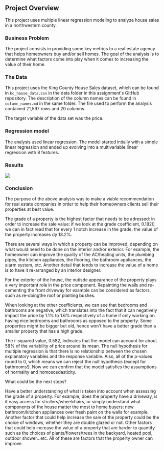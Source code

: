 ## Project Overview

This project uses multiple linear regression modeling to analyze house sales in a northwestern county.

### Business Problem

The project consists in providing some key metrics to a real estate agency that helps homeowners buy and/or sell homes. The goal of the analysis is to determine what factors come into play when it comes to increasing the value of their home. 

### The Data

This project uses the King County House Sales dataset, which can be found in  `kc_house_data.csv` in the data folder in this assignment's GitHub repository. The description of the column names can be found in `column_names.md` in the same folder. The file used to perform the analysis contained 21,597 rows and 20 columns.

The target variable of the data set was the price. 

### Regression model

The analysis used linear regression. The model started intially with a simple linear regression and ended up evolving into a multivariable linear regression with 8 features.

### Results

![](/Users/kimleykadoche/Documents/Flatiron/Phase_2/Phase_2_project/Images/OLS_Regression_results.png)

### Conclusion

The purpose of the above analysis was to make a viable recommendation for real estate companies in order to help their homeowners clients sell their properties at best value.

The grade of a property is the highest factor that needs to be adressed: in order to increase the sale value: if we look at the grade coefficient, 0.1820, we can in fact read that for every 1 notch increase in the grade, the value of the property increases dy 18.2%.

There are several ways in which a property can be improved, depending on what would need to be done on the interior and/or exterior. For example, the homeowner can improve the quality of the AC/heating units, the plumbing pipes, the kitchen appliances, the flooring, the bathroom appliances, the alarm system, etc. Another detail that tends to increase the value of a home is to have it re-arranged by an interior designer.

For the exterior of the house, the outisde appearance of the property plays a very important role in the price component. Repainting the walls and re-cementing the front driveway for example can be considered as factors, such as re-doingthe roof or planting bushes.

When looking at the other coefficients, we can see that bedrooms and bathrooms are negative, which translates into the fact that it can negatively impact the price by 1.1% to 1.6% respectively of a home if only working on having nice bedrooms and bathrooms as opposed to the property. Some properties might be bigger but old, hence won't have a better grade than a smaller property that has a high grade.

The r-squared value, 0.582, indicates that the model can account for about 58% of the variability of price around its mean. The null hypothesis for multiple regression is that there is no relationship between the chosen explanatory variables and the response variable. Also, all of the p-values round to 0, which means we can reject the null hypothesis (except for bathrooms!). Now we can confirm that the model satisfies the assumptions of normality and homoscedasticity.

What could be the next steps?

Have a better understanding of what is taken into account when assessing the grade of a property. For example, does the property have a driveway, is it easy access for strollers/wheelchairs, or simply understand what components of the house matter the most to home buyers: new bathroom/kitchen appliances over fresh paint on the walls for example. Another factor that could help increase the sale of the property could be the choice of windows, whether they are double glazed or not.
Other factors that could help increase the value of a property that are harder to quantify such as the choices of plants/flowers/trees in the backyard, heated pool, outdoor shower...etc. All of these are factors that the property owner can improve.